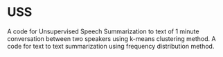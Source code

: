 # USS
 A code for Unsupervised Speech Summarization to  text of 1 minute conversation between two speakers using k-means clustering method.
A code for text to text summarization using frequency distribution method.
